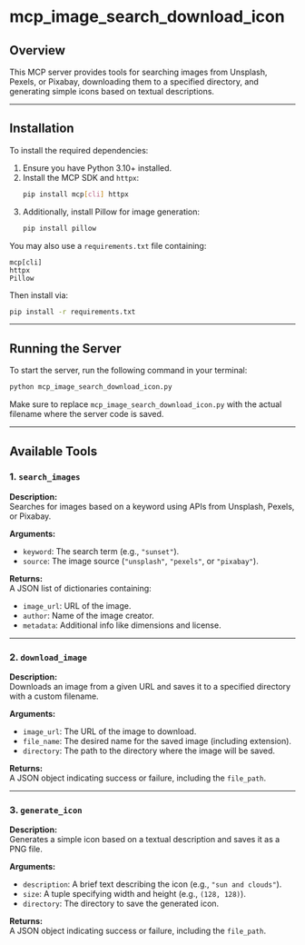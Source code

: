 # mcp_image_search_download_icon

## Overview

This MCP server provides tools for searching images from Unsplash, Pexels, or Pixabay, downloading them to a specified directory, and generating simple icons based on textual descriptions.

---

## Installation

To install the required dependencies:

1. Ensure you have Python 3.10+ installed.
2. Install the MCP SDK and `httpx`:
   ```bash
   pip install mcp[cli] httpx
   ```
3. Additionally, install Pillow for image generation:
   ```bash
   pip install pillow
   ```

You may also use a `requirements.txt` file containing:
```
mcp[cli]
httpx
Pillow
```

Then install via:
```bash
pip install -r requirements.txt
```

---

## Running the Server

To start the server, run the following command in your terminal:
```bash
python mcp_image_search_download_icon.py
```

Make sure to replace `mcp_image_search_download_icon.py` with the actual filename where the server code is saved.

---

## Available Tools

### 1. `search_images`

**Description:**  
Searches for images based on a keyword using APIs from Unsplash, Pexels, or Pixabay.

**Arguments:**
- `keyword`: The search term (e.g., `"sunset"`).
- `source`: The image source (`"unsplash"`, `"pexels"`, or `"pixabay"`).

**Returns:**  
A JSON list of dictionaries containing:
- `image_url`: URL of the image.
- `author`: Name of the image creator.
- `metadata`: Additional info like dimensions and license.

---

### 2. `download_image`

**Description:**  
Downloads an image from a given URL and saves it to a specified directory with a custom filename.

**Arguments:**
- `image_url`: The URL of the image to download.
- `file_name`: The desired name for the saved image (including extension).
- `directory`: The path to the directory where the image will be saved.

**Returns:**  
A JSON object indicating success or failure, including the `file_path`.

---

### 3. `generate_icon`

**Description:**  
Generates a simple icon based on a textual description and saves it as a PNG file.

**Arguments:**
- `description`: A brief text describing the icon (e.g., `"sun and clouds"`).
- `size`: A tuple specifying width and height (e.g., `(128, 128)`).
- `directory`: The directory to save the generated icon.

**Returns:**  
A JSON object indicating success or failure, including the `file_path`.